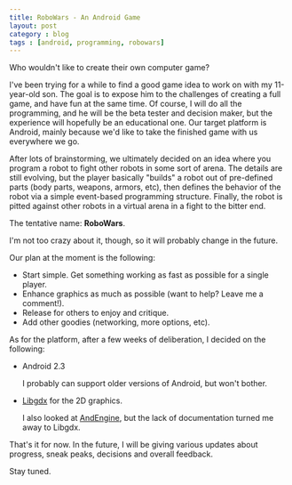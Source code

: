 ```yaml
---
title: RoboWars - An Android Game
layout: post
category : blog
tags : [android, programming, robowars]
---
```


Who wouldn't like to create their own computer game?

I've been trying for a while to find a good game idea to work on with my 11-year-old son.
The goal is to expose him to the challenges of creating a full game, and have fun
at the same time. Of course, I will do all the programming, and he will be the
beta tester and decision maker, but the experience will hopefully be an educational one.
Our target platform is Android, mainly because we'd like to take the finished game with
us everywhere we go.

After lots of brainstorming, we ultimately decided on an idea where you program a robot
to fight other robots in some sort of arena. The details are still evolving, but the player
basically "builds" a robot out of pre-defined parts (body parts, weapons, armors, etc),
then defines the behavior of the robot via a simple event-based programming structure.
Finally, the robot is pitted against other robots in a virtual arena in a fight to the
bitter end.

The tentative name: **RoboWars**.

I'm not too crazy about it, though, so it will probably change in the future.

Our plan at the moment is the following:

+ Start simple. Get something working as fast as possible for a single player.
+ Enhance graphics as much as possible (want to help? Leave me a comment!).
+ Release for others to enjoy and critique.
+ Add other goodies (networking, more options, etc).

As for the platform, after a few weeks of deliberation, I decided on the following:

 * Android 2.3
 
   I probably can support older versions of Android, but won't bother.
 * [Libgdx](http://code.google.com/p/libgdx/) for the 2D graphics.

   I also looked at [AndEngine](http://www.andengine.org/), but the lack of documentation turned me away to Libgdx.

That's it for now. In the future, I will be giving various updates about progress, sneak peaks,
decisions and overall feedback.

Stay tuned.
